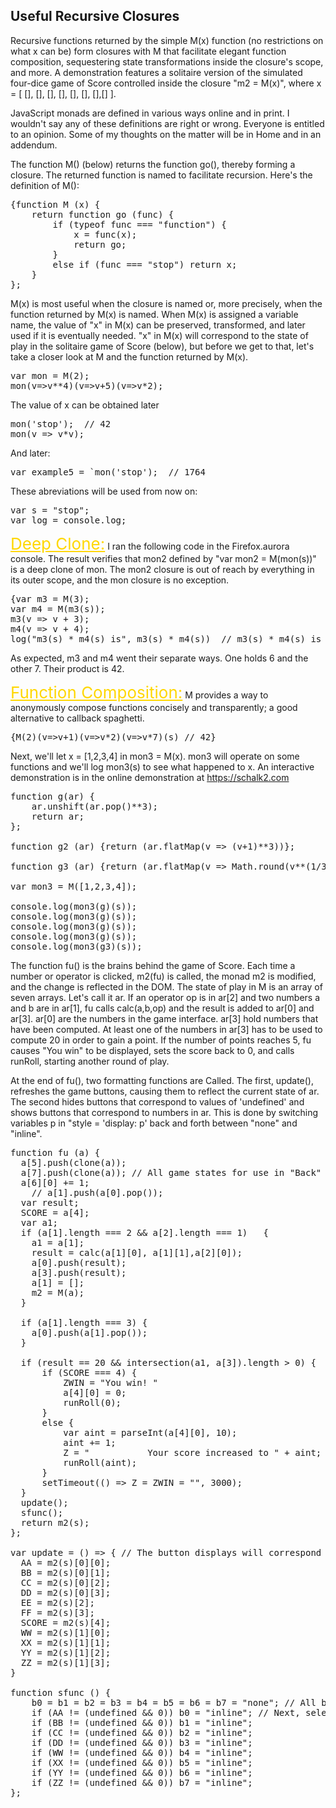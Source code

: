 <head>

</head>

<h2>Useful Recursive Closures</h2>

<p>Recursive functions returned by the simple M(x) function (no restrictions on what x can be) form closures with M that facilitate elegant function composition, sequestering state transformations inside the closure's scope, and more. A demonstration features a solitaire version of the simulated four-dice game of Score controlled inside the closure "m2 = M(x)", where x = [ [], [], [], [], [], [], [],[] ].</p>
<p> JavaScript monads are defined in various ways online and in print. I wouldn't say any of these definitions are right or wrong. Everyone is entitled to an opinion. Some of my thoughts on the matter will be in Home and in an addendum. </p>
<p>The function M() (below) returns the function go(), thereby forming a closure. The returned function is named to facilitate recursion. Here's the definition of M():</p>
<pre>{function M (x) {
    return function go (func) {
        if (typeof func === "function") {
            x = func(x);
            return go;
        }
        else if (func === "stop") return x;
    }
};</pre>



<p> M(x) is most useful when the closure is named or, more precisely, when the function returned by M(x) is named. When M(x) is assigned a variable name, the value of "x" in M(x) can be preserved, transformed, and later used if it is eventually needed. "x" in M(x) will correspond to the state of play in the solitaire game of Score (below), but before we get to that, let's take a closer look at M and the function returned by M(x).  </p>
<pre>var mon = M(2);  
mon(v=>v**4)(v=>v+5)(v=>v*2);</pre>
The value of x can be obtained later
<pre>mon('stop');  // 42
mon(v => v*v);</pre>
And later:
<pre>var example5 = `mon('stop');  // 1764</pre>


<p>These abreviations will be used from now on:</p>
<pre>var s = "stop";
var log = console.log;
</pre>
<span style = "font-size:26px; color: gold; text-decoration: underline">Deep Clone:</span>
<span>I ran the following code in the Firefox.aurora console. The result verifies that mon2 defined by "var mon2 = M(mon(s))" is a deep clone of mon. The mon2 closure is out of reach by everything in its outer scope, and the mon closure is no exception.  </span>
<pre>{var m3 = M(3);
var m4 = M(m3(s));
m3(v => v + 3);
m4(v => v + 4);
log("m3(s) * m4(s) is", m3(s) * m4(s))  // m3(s) * m4(s) is 42}</pre>
<p>As expected, m3 and m4 went their separate ways. One holds 6 and the other 7. Their product is 42.</p>

<span style = "font-size:26px; color: gold; text-decoration: underline">Function Composition:</span>
<span>M provides a way to anonymously compose functions concisely and transparently; a good alternative to callback spaghetti. </span>
<pre>{M(2)(v=>v+1)(v=>v*2)(v=>v*7)(s) // 42}</pre>

<p>Next, we'll let x = [1,2,3,4] in mon3 = M(x). mon3 will operate on some functions and we'll log mon3(s) to see what happened to x. An interactive demonstration is in the online demonstration at <a href = "https://schalk2.com">https://schalk2.com</a> 

<pre>function g(ar) {
    ar.unshift(ar.pop()**3);
    return ar;
};

function g2 (ar) {return (ar.flatMap(v => (v+1)**3))};

function g3 (ar) {return (ar.flatMap(v => Math.round(v**(1/3))))};

var mon3 = M([1,2,3,4]);

console.log(mon3(g)(s));
console.log(mon3(g)(s));
console.log(mon3(g)(s));
console.log(mon3(g)(s));
console.log(mon3(g3)(s));</pre>

<p>The function fu() is the brains behind the game of Score. Each time a number or operator is clicked, m2(fu) is called, the monad m2 is modified, and the change is reflected in the DOM. The state of play in M is an array of seven arrays. Let's call it ar. If an operator op is in ar[2] and two numbers a and b are in ar[1], fu calls calc(a,b,op) and the result is added to ar[0] and ar[3]. ar[0] are the numbers in the game interface. ar[3] hold numbers that have been computed. At least one of the numbers in ar[3] has to be used to compute 20 in order to gain a point. If the number of points reaches 5, fu causes "You win" to be displayed, sets the score back to 0, and calls runRoll, starting another round of play. </p> 
<p>At the end of fu(), two formatting functions are Called. The first, update(), refreshes the game buttons, causing them to reflect the current state of ar. The second hides buttons that correspond to values of 'undefined' and shows buttons that correspond to numbers in ar. This is done by switching variables p in "style = 'display: p' back and forth between "none" and "inline". </p>
  
<pre>function fu (a) {                                 
  a[5].push(clone(a));
  a[7].push(clone(a)); // All game states for use in "Back" and "Forward."
  a[6][0] += 1;
    // a[1].push(a[0].pop());
  var result;
  SCORE = a[4];
  var a1;
  if (a[1].length === 2 && a[2].length === 1)   {
    a1 = a[1];
    result = calc(a[1][0], a[1][1],a[2][0]);
    a[0].push(result);
    a[3].push(result);  
    a[1] = [];
    m2 = M(a);
  }

  if (a[1].length === 3) {
    a[0].push(a[1].pop());
  }
 
  if (result == 20 && intersection(a1, a[3]).length > 0) {
      if (SCORE === 4) {
          ZWIN = "You win! "
          a[4][0] = 0;
          runRoll(0);
      }
      else {
          var aint = parseInt(a[4][0], 10);
          aint += 1;
          Z = "           Your score increased to " + aint;
          runRoll(aint); 
      }
      setTimeout(() => Z = ZWIN = "", 3000);
  }
  update();
  sfunc();
  return m2(s); 
}; 

var update = () => { // The button displays will correspond to the values in m2.
  AA = m2(s)[0][0];
  BB = m2(s)[0][1];
  CC = m2(s)[0][2];
  DD = m2(s)[0][3];
  EE = m2(s)[2];
  FF = m2(s)[3];
  SCORE = m2(s)[4];
  WW = m2(s)[1][0];
  XX = m2(s)[1][1];
  YY = m2(s)[1][2];
  ZZ = m2(s)[1][3];
}

function sfunc () {
    b0 = b1 = b2 = b3 = b4 = b5 = b6 = b7 = "none"; // All button displays controlled by b's disappear. 
    if (AA != (undefined && 0)) b0 = "inline"; // Next, selected buttons are diplayed.
    if (BB != (undefined && 0)) b1 = "inline";
    if (CC != (undefined && 0)) b2 = "inline";
    if (DD != (undefined && 0)) b3 = "inline";
    if (WW != (undefined && 0)) b4 = "inline";
    if (XX != (undefined && 0)) b5 = "inline";
    if (YY != (undefined && 0)) b6 = "inline";
    if (ZZ != (undefined && 0)) b7 = "inline";
}; </pre>
